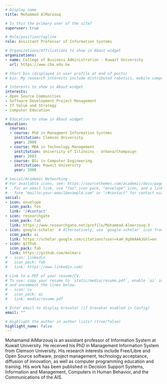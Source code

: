 ```yaml
---
# Display name
title: Mohammad AlMarzouq

# Is this the primary user of the site?
superuser: true

# Role/position/tagline
role: Assistant Professor of Information Systems

# Organizations/Affiliations to show in About widget
organizations:
- name: College of Business Administration - Kuwait University
  url: https://www.cba.edu.kw

# Short bio (displayed in user profile at end of posts)
# bio: My research interests include distributed robotics, mobile computing and programmable matter.

# Interests to show in About widget
interests:
- Open Source Communities
- Software Development Project Management
- IT Value and Strategy
- Computer Education

# Education to show in About widget
education:
  courses:
  - course: PhD in Managment Information Systems
    institution: Clemson University
    year: 2009
  - course: MBA in Technology Management
    institution: University of Illinoins - Urbana/Champaign
    year: 2003
  - course: BSc in Computer Engineering
    institution: Kuwait University
    year: 2000

# Social/Academic Networking
# For available icons, see: https://sourcethemes.com/academic/docs/page-builder/#icons
#   For an email link, use "fas" icon pack, "envelope" icon, and a link in the
#   form "mailto:your-email@example.com" or "/#contact" for contact widget.
social:
- icon: envelope
  icon_pack: fas
  link: '/#contact'
- icon: researchgate
  icon_pack: fab
  link: https://www.researchgate.net/profile/Mohammad-Almarzouq-3
- icon: google-scholar  # Alternatively, use `google-scholar` icon from `ai` icon pack
  icon_pack: ai
  link: https://scholar.google.com/citations?user=kaH_0g8AAAAJ&hl=en
- icon: github
  icon_pack: fab
  link: https://github.com/malmarz
# - icon: linkedin
#   icon_pack: fab
#   link: https://www.linkedin.com/

# Link to a PDF of your resume/CV.
# To use: copy your resume to `static/media/resume.pdf`, enable `ai` icons in `params.toml`, 
# and uncomment the lines below.
# - icon: cv
#   icon_pack: ai
#   link: media/resume.pdf

# Enter email to display Gravatar (if Gravatar enabled in Config)
email: ""

# Highlight the author in author lists? (true/false)
highlight_name: false
---
```


Mohamamd AlMarzouq is an assistant professor of Information System at Kuwait University. He received his PhD in Management Information System from Clemson University. His research interests include Free/Libre and Open Source software, project management, technology acceptance, diffusion of innovation, as well as computer programming education and training. His work has been published in Decision Support Systems, Information and Management, Computers in Human Behavior, and the Communications of the AIS.